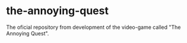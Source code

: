 # the-annoying-quest
The oficial repository from development of the video-game called "The Annoying Quest".
